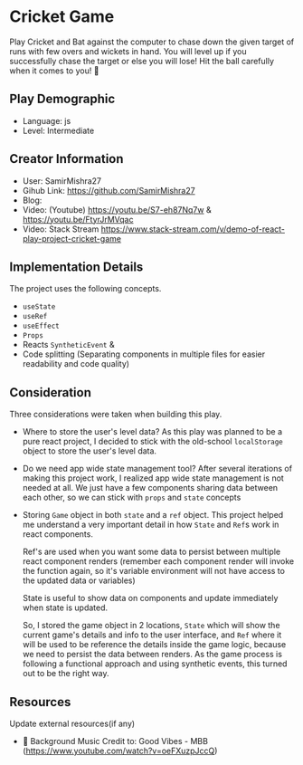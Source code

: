 # Cricket Game

Play Cricket and Bat against the computer to chase down the given target of runs with few overs and wickets in hand. You will level up if you successfully chase the target or else you will lose! Hit the ball carefully when it comes to you! 🏏

## Play Demographic

- Language: js
- Level: Intermediate

## Creator Information

- User: SamirMishra27
- Gihub Link: https://github.com/SamirMishra27
- Blog:      
- Video: (Youtube) https://youtu.be/S7-eh87Nq7w & https://youtu.be/FtyrJrMVqac
- Video: Stack Stream https://www.stack-stream.com/v/demo-of-react-play-project-cricket-game

## Implementation Details

The project uses the following concepts.
- `useState`
- `useRef`
- `useEffect`
- `Props`
- Reacts `SyntheticEvent` &
- Code splitting (Separating components in multiple files for easier readability and code quality)

## Consideration

Three considerations were taken when building this play.

- Where to store the user's level data?
  As this play was planned to be a pure react project, I decided to stick with the old-school `localStorage` object to store the user's level data. 

- Do we need app wide state management tool?
  After several iterations of making this project work, I realized app wide state management is not needed at all. We just have a few components sharing data between each other, so we can stick with `props` and `state` concepts

- Storing `Game` object in both `state` and a `ref` object.
  This project helped me understand a very important detail in how `State` and `Ref`s work in react components.  
  
  Ref's are used when you want some data to persist between multiple react component renders (remember each component render will invoke the function again, so it's variable environment will not have access to the updated data or variables)

  State is useful to show data on components and update immediately when state is updated.

  So, I stored the game object in 2 locations, `State` which will show the current game's details and info to the user interface, and `Ref` where it will be used to be reference the details inside the game logic, because we need to persist the data between renders.
  As the game process is following a functional approach and using synthetic events, this turned out to be the right way.  

## Resources

Update external resources(if any)

- 🎵 Background Music Credit to: Good Vibes - MBB (https://www.youtube.com/watch?v=oeFXuzpJccQ)